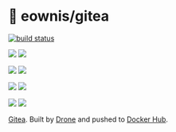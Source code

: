 # 🐳 eownis/gitea

[![build status](https://drone.titouan.co/api/badges/eownis/docker-gitea/status.svg)](https://drone.titouan.co/eownis/docker-gitea)

[![](https://images.microbadger.com/badges/version/eownis/gitea.svg)](https://microbadger.com/images/eownis/gitea "Get your own version badge on microbadger.com") [![](https://images.microbadger.com/badges/image/eownis/gitea.svg)](https://microbadger.com/images/eownis/gitea "Get your own image badge on microbadger.com")

[![](https://images.microbadger.com/badges/version/eownis/gitea:v1.0.svg)](https://microbadger.com/images/eownis/gitea:v1.0 "Get your own version badge on microbadger.com") [![](https://images.microbadger.com/badges/image/eownis/gitea:v1.0.svg)](https://microbadger.com/images/eownis/gitea:v1.0 "Get your own image badge on microbadger.com")

[![](https://images.microbadger.com/badges/version/eownis/gitea:v1.1.svg)](https://microbadger.com/images/eownis/gitea:v1.1 "Get your own version badge on microbadger.com") [![](https://images.microbadger.com/badges/image/eownis/gitea:v1.1.svg)](https://microbadger.com/images/eownis/gitea:v1.1 "Get your own image badge on microbadger.com")

[![](https://images.microbadger.com/badges/version/eownis/gitea:v1.2.svg)](https://microbadger.com/images/eownis/gitea:v1.2 "Get your own version badge on microbadger.com") [![](https://images.microbadger.com/badges/image/eownis/gitea:v1.2.svg)](https://microbadger.com/images/eownis/gitea:v1.2 "Get your own image badge on microbadger.com")

[Gitea](https://gitea.io). Built by [Drone](https://drone.titouan.co/eownis/docker-gitea) and pushed to [Docker Hub](https://hub.docker.com/r/eownis/gitea/).

